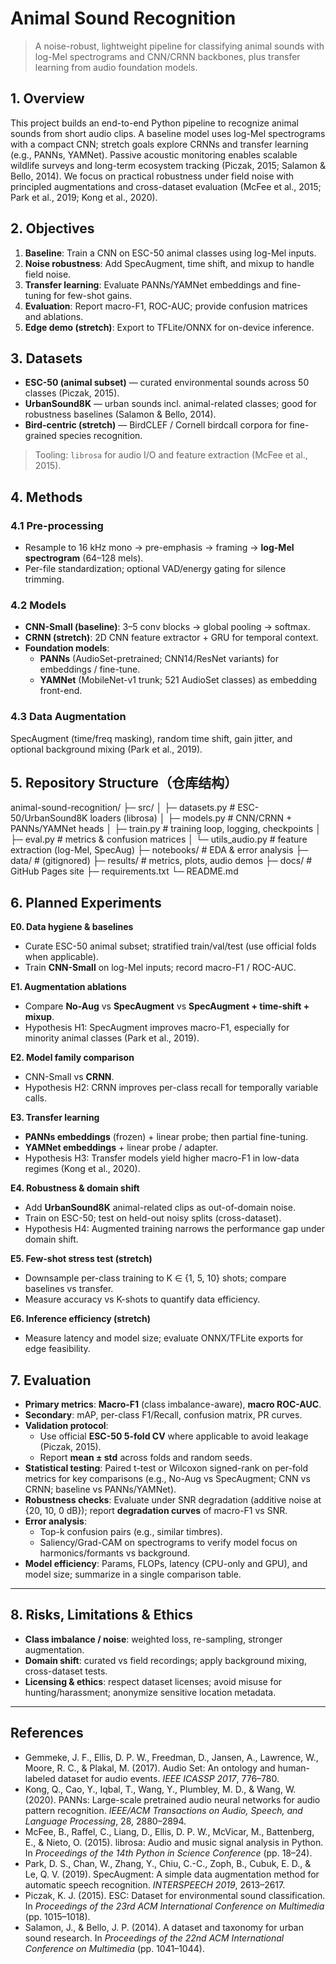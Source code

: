 # Animal Sound Recognition 

> A noise-robust, lightweight pipeline for classifying animal sounds with log-Mel spectrograms and CNN/CRNN backbones, plus transfer learning from audio foundation models.

## 1. Overview
This project builds an end-to-end Python pipeline to recognize animal sounds from short audio clips. A baseline model uses log-Mel spectrograms with a compact CNN; stretch goals explore CRNNs and transfer learning (e.g., PANNs, YAMNet). Passive acoustic monitoring enables scalable wildlife surveys and long-term ecosystem tracking (Piczak, 2015; Salamon & Bello, 2014). We focus on practical robustness under field noise with principled augmentations and cross-dataset evaluation (McFee et al., 2015; Park et al., 2019; Kong et al., 2020).

## 2. Objectives
1. **Baseline**: Train a CNN on ESC-50 animal classes using log-Mel inputs.  
2. **Noise robustness**: Add SpecAugment, time shift, and mixup to handle field noise.  
3. **Transfer learning**: Evaluate PANNs/YAMNet embeddings and fine-tuning for few-shot gains.  
4. **Evaluation**: Report macro-F1, ROC-AUC; provide confusion matrices and ablations.  
5. **Edge demo (stretch)**: Export to TFLite/ONNX for on-device inference.

## 3. Datasets
- **ESC-50 (animal subset)** — curated environmental sounds across 50 classes (Piczak, 2015).  
- **UrbanSound8K** — urban sounds incl. animal-related classes; good for robustness baselines (Salamon & Bello, 2014).  
- **Bird-centric (stretch)** — BirdCLEF / Cornell birdcall corpora for fine-grained species recognition.  
> Tooling: `librosa` for audio I/O and feature extraction (McFee et al., 2015).

## 4. Methods
### 4.1 Pre-processing
- Resample to 16 kHz mono → pre-emphasis → framing → **log-Mel spectrogram** (64–128 mels).  
- Per-file standardization; optional VAD/energy gating for silence trimming.

### 4.2 Models
- **CNN-Small (baseline)**: 3–5 conv blocks → global pooling → softmax.  
- **CRNN (stretch)**: 2D CNN feature extractor + GRU for temporal context.  
- **Foundation models**:  
  - **PANNs** (AudioSet-pretrained; CNN14/ResNet variants) for embeddings / fine-tune.  
  - **YAMNet** (MobileNet-v1 trunk; 521 AudioSet classes) as embedding front-end.

### 4.3 Data Augmentation
SpecAugment (time/freq masking), random time shift, gain jitter, and optional background mixing (Park et al., 2019).


## 5. Repository Structure（仓库结构）
animal-sound-recognition/
├─ src/
│ ├─ datasets.py # ESC-50/UrbanSound8K loaders (librosa)
│ ├─ models.py # CNN/CRNN + PANNs/YAMNet heads
│ ├─ train.py # training loop, logging, checkpoints
│ ├─ eval.py # metrics & confusion matrices
│ └─ utils_audio.py # feature extraction (log-Mel, SpecAug)
├─ notebooks/ # EDA & error analysis
├─ data/ # (gitignored)
├─ results/ # metrics, plots, audio demos
├─ docs/ # GitHub Pages site
├─ requirements.txt
└─ README.md

## 6. Planned Experiments
**E0. Data hygiene & baselines**  
- Curate ESC-50 animal subset; stratified train/val/test (use official folds when applicable).  
- Train **CNN-Small** on log-Mel inputs; record macro-F1 / ROC-AUC.

**E1. Augmentation ablations**  
- Compare **No-Aug** vs **SpecAugment** vs **SpecAugment + time-shift + mixup**.  
- Hypothesis H1: SpecAugment improves macro-F1, especially for minority animal classes (Park et al., 2019).

**E2. Model family comparison**  
- CNN-Small vs **CRNN**.  
- Hypothesis H2: CRNN improves per-class recall for temporally variable calls.

**E3. Transfer learning**  
- **PANNs embeddings** (frozen) + linear probe; then partial fine-tuning.  
- **YAMNet embeddings** + linear probe / adapter.  
- Hypothesis H3: Transfer models yield higher macro-F1 in low-data regimes (Kong et al., 2020).

**E4. Robustness & domain shift**  
- Add **UrbanSound8K** animal-related clips as out-of-domain noise.  
- Train on ESC-50; test on held-out noisy splits (cross-dataset).  
- Hypothesis H4: Augmented training narrows the performance gap under domain shift.

**E5. Few-shot stress test (stretch)**  
- Downsample per-class training to K ∈ {1, 5, 10} shots; compare baselines vs transfer.  
- Measure accuracy vs K-shots to quantify data efficiency.

**E6. Inference efficiency (stretch)**  
- Measure latency and model size; evaluate ONNX/TFLite exports for edge feasibility.

## 7. Evaluation
- **Primary metrics**: **Macro-F1** (class imbalance-aware), **macro ROC-AUC**.  
- **Secondary**: mAP, per-class F1/Recall, confusion matrix, PR curves.  
- **Validation protocol**:  
  - Use official **ESC-50 5-fold CV** where applicable to avoid leakage (Piczak, 2015).  
  - Report **mean ± std** across folds and random seeds.  
- **Statistical testing**: Paired t-test or Wilcoxon signed-rank on per-fold metrics for key comparisons (e.g., No-Aug vs SpecAugment; CNN vs CRNN; baseline vs PANNs/YAMNet).  
- **Robustness checks**: Evaluate under SNR degradation (additive noise at {20, 10, 0 dB}); report **degradation curves** of macro-F1 vs SNR.  
- **Error analysis**:  
  - Top-k confusion pairs (e.g., similar timbres).  
  - Saliency/Grad-CAM on spectrograms to verify model focus on harmonics/formants vs background.  
- **Model efficiency**: Params, FLOPs, latency (CPU-only and GPU), and model size; summarize in a single comparison table.

---

## 8. Risks, Limitations & Ethics
- **Class imbalance / noise**: weighted loss, re-sampling, stronger augmentation.  
- **Domain shift**: curated vs field recordings; apply background mixing, cross-dataset tests.  
- **Licensing & ethics**: respect dataset licenses; avoid misuse for hunting/harassment; anonymize sensitive location metadata.

---

## References
- Gemmeke, J. F., Ellis, D. P. W., Freedman, D., Jansen, A., Lawrence, W., Moore, R. C., & Plakal, M. (2017). Audio Set: An ontology and human-labeled dataset for audio events. *IEEE ICASSP 2017*, 776–780.  
- Kong, Q., Cao, Y., Iqbal, T., Wang, Y., Plumbley, M. D., & Wang, W. (2020). PANNs: Large-scale pretrained audio neural networks for audio pattern recognition. *IEEE/ACM Transactions on Audio, Speech, and Language Processing*, 28, 2880–2894.  
- McFee, B., Raffel, C., Liang, D., Ellis, D. P. W., McVicar, M., Battenberg, E., & Nieto, O. (2015). librosa: Audio and music signal analysis in Python. In *Proceedings of the 14th Python in Science Conference* (pp. 18–24).  
- Park, D. S., Chan, W., Zhang, Y., Chiu, C.-C., Zoph, B., Cubuk, E. D., & Le, Q. V. (2019). SpecAugment: A simple data augmentation method for automatic speech recognition. *INTERSPEECH 2019*, 2613–2617.  
- Piczak, K. J. (2015). ESC: Dataset for environmental sound classification. In *Proceedings of the 23rd ACM International Conference on Multimedia* (pp. 1015–1018).  
- Salamon, J., & Bello, J. P. (2014). A dataset and taxonomy for urban sound research. In *Proceedings of the 22nd ACM International Conference on Multimedia* (pp. 1041–1044).
